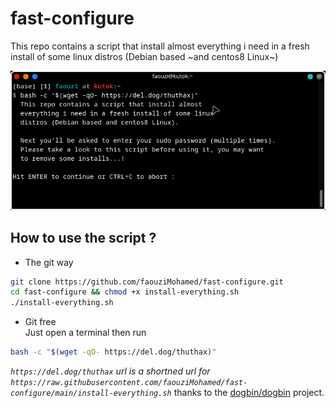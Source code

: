 # fast-configure
This repo contains a script that install almost everything i need in a fresh install of some linux distros (Debian based ~and centos8 Linux~)   

<img src="images/Screenshot_1.png" alt="">


## How to use the script ?
- The git way
```bash
git clone https://github.com/faouziMohamed/fast-configure.git
cd fast-configure && chmod +x install-everything.sh
./install-everything.sh
```

- Git free  
Just open a terminal then run
```bash
bash -c "$(wget -qO- https://del.dog/thuthax)"
```

*`https://del.dog/thuthax` url is a shortned url for `https://raw.githubusercontent.com/faouziMohamed/fast-configure/main/install-everything.sh`*
thanks to the [dogbin/dogbin](https://github.com/dogbin/dogbin) project.

<!--
```bash
bash -c "$(wget -qO- https://faouzimohamed.github.io/rdr/4)"
```
-->
